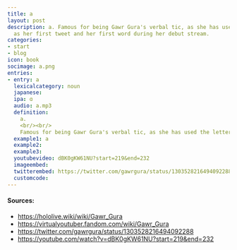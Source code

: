 ```yaml
---
title: a
layout: post
description: a. Famous for being Gawr Gura's verbal tic, as she has used the letter
  as her first tweet and her first word during her debut stream.
categories:
- start
- blog
icon: book
socimage: a.png
entries:
- entry: a
  lexicalcategory: noun
  japanese: 
  ipa: ɑ
  audio: a.mp3
  definition: 
    a.
    <br/><br/>
    Famous for being Gawr Gura's verbal tic, as she has used the letter as her first tweet and her first word during her debut stream.
  example1: a
  example2: 
  example3: 
  youtubevideo: dBK0gKW61NU?start=219&end=232
  imageembed: 
  twitterembed: https://twitter.com/gawrgura/status/1303528216494092288
  customcode: 
---
```


#### Sources:
- <https://hololive.wiki/wiki/Gawr_Gura>
- <https://virtualyoutuber.fandom.com/wiki/Gawr_Gura>
- <https://twitter.com/gawrgura/status/1303528216494092288>
- <https://youtube.com/watch?v=dBK0gKW61NU?start=219&end=232>
